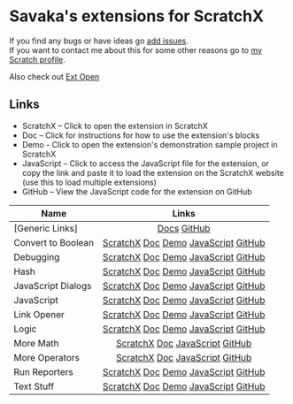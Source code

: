 # Savaka's extensions for ScratchX

If you find any bugs or have ideas go [add issues](https://github.com/savaka2/scratch-extensions/issues).  
If you want to contact me about this for some other reasons go to [my Scratch profile](https://scratch.mit.edu/users/savaka/).

Also check out [Ext Open](https://github.com/savaka2/ext-open)

## Links

* ScratchX – Click to open the extension in ScratchX
* Doc – Click for instructions for how to use the extension's blocks
* Demo - Click to open the extension's demonstration sample project in ScratchX
* JavaScript – Click to access the JavaScript file for the extension, or copy the link and paste it to load the extension on the ScratchX website (use this to load multiple extensions)
* GitHub – View the JavaScript code for the extension on GitHub

| Name | Links |
|---|:---:|
| [Generic Links] | [Docs](https://github.com/savaka2/scratch-extensions/wiki) [GitHub](https://github.com/savaka2/scratch-extensions) |
| Convert to Boolean | [ScratchX](http://scratchx.org/?url=http://savaka2.github.io/scratch-extensions/convert-to-boolean.js) [Doc](https://github.com/savaka2/scratch-extensions/wiki/Convert-to-Boolean-extension) [Demo](http://scratchx.org/?url=http://savaka2.github.io/scratch-extensions/demos/convert-to-boolean.sbx) [JavaScript](http://savaka2.github.io/scratch-extensions/convert-to-boolean.js) [GitHub](https://github.com/savaka2/scratch-extensions/blob/gh-pages/convert-to-boolean.js) |
| Debugging | [ScratchX](http://scratchx.org/?url=http://savaka2.github.io/scratch-extensions/debugging.js) [Doc](https://github.com/savaka2/scratch-extensions/wiki/Debugging-extension) [Demo](http://scratchx.org/?url=http://savaka2.github.io/scratch-extensions/demos/debugging.sbx) [JavaScript](http://savaka2.github.io/scratch-extensions/debugging.js) [GitHub](https://github.com/savaka2/scratch-extensions/blob/gh-pages/debugging.js) |
| Hash  | [ScratchX](http://scratchx.org/?url=http://savaka2.github.io/scratch-extensions/hash.js) [Doc](https://github.com/savaka2/scratch-extensions/wiki/Hash-extension) [Demo](http://scratchx.org/?url=http://savaka2.github.io/scratch-extensions/demos/hash.sbx) [JavaScript](http://savaka2.github.io/scratch-extensions/hash.js) [GitHub](https://github.com/savaka2/scratch-extensions/blob/gh-pages/hash.js) |
| JavaScript Dialogs | [ScratchX](http://scratchx.org/?url=http://savaka2.github.io/scratch-extensions/javascript-dialogs.js) [Doc](https://github.com/savaka2/scratch-extensions/wiki/JavaScript-Dialogs-extension) [Demo](http://scratchx.org/?url=http://savaka2.github.io/scratch-extensions/demos/javascript-dialogs.sbx) [JavaScript](http://savaka2.github.io/scratch-extensions/javascript-dialogs.js) [GitHub](https://github.com/savaka2/scratch-extensions/blob/gh-pages/javascript-dialogs.js) |
| JavaScript | [ScratchX](http://scratchx.org/?url=http://savaka2.github.io/scratch-extensions/javascript.js) [Doc](https://github.com/savaka2/scratch-extensions/wiki/JavaScript-extension) [Demo](http://scratchx.org/?url=http://savaka2.github.io/scratch-extensions/demos/javascript.sbx) [JavaScript](http://savaka2.github.io/scratch-extensions/javascript.js) [GitHub](https://github.com/savaka2/scratch-extensions/blob/gh-pages/javascript.js) |
| Link Opener | [ScratchX](http://scratchx.org/?url=http://savaka2.github.io/scratch-extensions/link-opener.js) [Doc](https://github.com/savaka2/scratch-extensions/wiki/Link-Opener-extension) [Demo](http://scratchx.org/?url=http://savaka2.github.io/scratch-extensions/demos/link-opener.sbx) [JavaScript](http://savaka2.github.io/scratch-extensions/link-opener.js) [GitHub](https://github.com/savaka2/scratch-extensions/blob/gh-pages/link-opener.js) |
| Logic | [ScratchX](http://scratchx.org/?url=http://savaka2.github.io/scratch-extensions/logic.js) [Doc](https://github.com/savaka2/scratch-extensions/wiki/Logic-extension) [Demo](http://scratchx.org/?url=http://savaka2.github.io/scratch-extensions/demos/logic.sbx) [JavaScript](http://savaka2.github.io/scratch-extensions/logic.js) [GitHub](https://github.com/savaka2/scratch-extensions/blob/gh-pages/logic.js) |
| More Math | [ScratchX](http://scratchx.org/?url=http://savaka2.github.io/scratch-extensions/more-math.js) [Doc](https://github.com/savaka2/scratch-extensions/wiki/More-Math-extension) [JavaScript](http://savaka2.github.io/scratch-extensions/more-math.js) [GitHub](https://github.com/savaka2/scratch-extensions/blob/gh-pages/more-math.js) |
| More Operators | [ScratchX](http://scratchx.org/?url=http://savaka2.github.io/scratch-extensions/more-operators.js) [Doc](https://github.com/savaka2/scratch-extensions/wiki/More-Operators-extension) [JavaScript](http://savaka2.github.io/scratch-extensions/more-operators.js) [GitHub](https://github.com/savaka2/scratch-extensions/blob/gh-pages/more-operators.js) |
| Run Reporters | [ScratchX](http://scratchx.org/?url=http://savaka2.github.io/scratch-extensions/run-reporters.js) [Doc](https://github.com/savaka2/scratch-extensions/wiki/Run-Reporters-extension) [Demo](http://scratchx.org/?url=http://savaka2.github.io/scratch-extensions/demos/run-reporters.sbx) [JavaScript](http://savaka2.github.io/scratch-extensions/run-reporters.js) [GitHub](https://github.com/savaka2/scratch-extensions/blob/gh-pages/run-reporters.js) |
| Text Stuff | [ScratchX](http://scratchx.org/?url=http://savaka2.github.io/scratch-extensions/text-stuff.js) [Doc](https://github.com/savaka2/scratch-extensions/wiki/Text-Stuff-extension) [Demo](http://scratchx.org/?url=http://savaka2.github.io/scratch-extensions/demos/text-stuff.sbx) [JavaScript](http://savaka2.github.io/scratch-extensions/text-stuff.js) [GitHub](https://github.com/savaka2/scratch-extensions/blob/gh-pages/text-stuff.js) |
